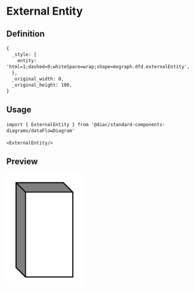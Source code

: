 # External Entity

## Definition

```
{
  _style: { 
    entity: 'html=1;dashed=0;whiteSpace=wrap;shape=mxgraph.dfd.externalEntity',
  },
  _original_width: 0,
  _original_height: 100,
}
```

## Usage

```
import { ExternalEntity } from '@diac/standard-components-diagrams/dataFlowDiagram'

<ExternalEntity/>
```

## Preview

<img src="./external-entity.png" width="200"/>
